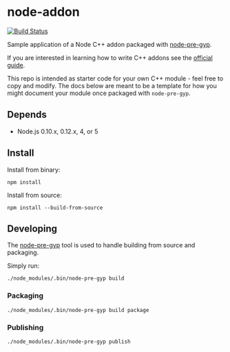 node-addon
==================

[![Build Status](https://travis-ci.org/springmeyer/node-addon.svg?branch=master)](https://travis-ci.org/springmeyer/node-addon)

Sample application of a Node C++ addon packaged with [node-pre-gyp](https://github.com/mapbox/node-pre-gyp).

If you are interested in learning how to write C++ addons see the [official guide](http://nodejs.org/api/addons.html#addons_hello_world).

This repo is intended as starter code for your own C++ module - feel free to copy and modify. The docs below are meant to be a template for how you might document your module once packaged with `node-pre-gyp`.

## Depends

- Node.js 0.10.x, 0.12.x, 4, or 5

## Install

Install from binary:

    npm install

Install from source:

    npm install --build-from-source

## Developing

The [node-pre-gyp](https://github.com/mapbox/node-pre-gyp#usage) tool is used to handle building from source and packaging.

Simply run:

    ./node_modules/.bin/node-pre-gyp build

### Packaging

    ./node_modules/.bin/node-pre-gyp build package

### Publishing

    ./node_modules/.bin/node-pre-gyp publish
